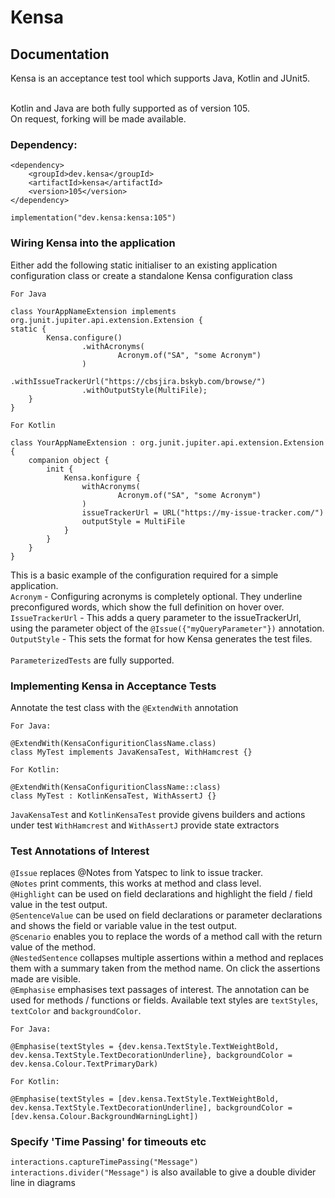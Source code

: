 # Kensa
## Documentation

Kensa is an acceptance test tool which supports Java, Kotlin and JUnit5.

<br />
Kotlin and Java are both fully supported as of version 105.
<br />
On request, forking will be made available.

### Dependency:
```
<dependency>
    <groupId>dev.kensa</groupId>
    <artifactId>kensa</artifactId>
    <version>105</version>
</dependency>
```
```
implementation("dev.kensa:kensa:105")
```

### Wiring Kensa into the application
Either add the following static initialiser to an existing application configuration class or create a standalone Kensa configuration class

`For Java`
```
class YourAppNameExtension implements org.junit.jupiter.api.extension.Extension {
static {
        Kensa.configure()
                .withAcronyms(
                        Acronym.of("SA", "some Acronym")
                )
                .withIssueTrackerUrl("https://cbsjira.bskyb.com/browse/")
                .withOutputStyle(MultiFile);
    }
}
```

`For Kotlin`
```
class YourAppNameExtension : org.junit.jupiter.api.extension.Extension {
    companion object {
        init {
            Kensa.konfigure {
                withAcronyms(
                        Acronym.of("SA", "some Acronym")
                )
                issueTrackerUrl = URL("https://my-issue-tracker.com/")
                outputStyle = MultiFile
            }
        }
    }
}
```
This is a basic example of the configuration required for a simple application.<br />
```Acronym``` - Configuring acronyms is completely optional. They underline preconfigured words, which show the full definition on hover over.<br />
```IssueTrackerUrl``` - This adds a query parameter to the issueTrackerUrl, using the parameter object of the ```@Issue({"myQueryParameter"})``` annotation.<br />
```OutputStyle``` - This sets the format for how Kensa generates the test files.<br /><br />
```ParameterizedTests``` are fully supported.<br />
### Implementing Kensa in Acceptance Tests

Annotate the test class with the ```@ExtendWith``` annotation

`For Java:`
```
@ExtendWith(KensaConfiguritionClassName.class)
class MyTest implements JavaKensaTest, WithHamcrest {}
```
`For Kotlin:`
```
@ExtendWith(KensaConfiguritionClassName::class)
class MyTest : KotlinKensaTest, WithAssertJ {}
```

`JavaKensaTest` and `KotlinKensaTest` provide givens builders and actions under test
`WithHamcrest` and `WithAssertJ` provide state extractors

### Test Annotations of Interest

```@Issue```    replaces @Notes from Yatspec to link to issue tracker.<br />
```@Notes```    print comments, this works at method and class level.<br />
```@Highlight```     can be used on field declarations and highlight the field / field value in the test output.<br />
```@SentenceValue```    can be used on field declarations or parameter declarations and shows the field or variable value in the test output.<br />
```@Scenario```     enables you to replace the words of a method call with the return value of the method.<br />
```@NestedSentence```    collapses multiple assertions within a method and replaces them with a summary taken from the method name. On click the assertions made are visible.<br />
```@Emphasise```    emphasises text passages of interest. The annotation can be used for methods / functions or fields. Available text styles are `textStyles`, `textColor` and `backgroundColor`.<br />

`For Java:`
```
@Emphasise(textStyles = {dev.kensa.TextStyle.TextWeightBold, dev.kensa.TextStyle.TextDecorationUnderline}, backgroundColor = dev.kensa.Colour.TextPrimaryDark)
```

`For Kotlin:`
```
@Emphasise(textStyles = [dev.kensa.TextStyle.TextWeightBold, dev.kensa.TextStyle.TextDecorationUnderline], backgroundColor = [dev.kensa.Colour.BackgroundWarningLight])
```

### Specify 'Time Passing' for timeouts etc
`interactions.captureTimePassing("Message")`<br />
`interactions.divider("Message")` is also available to give a double divider line in diagrams<br />